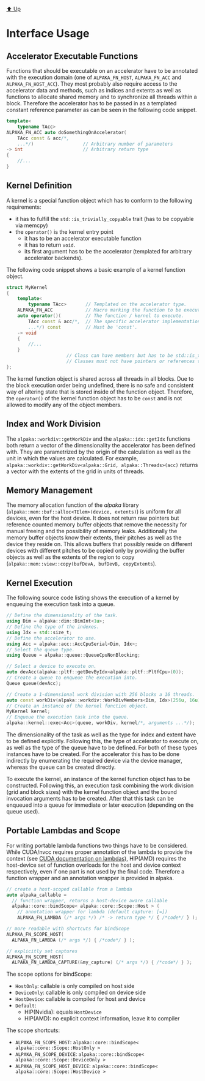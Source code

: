 [:arrow_up: Up](../Library.md)

Interface Usage
===============

Accelerator Executable Functions
--------------------------------

Functions that should be executable on an accelerator have to be annotated with the execution domain (one of `ALPAKA_FN_HOST`, `ALPAKA_FN_ACC` and `ALPAKA_FN_HOST_ACC`).
They most probably also require access to the accelerator data and methods, such as indices and extents as well as functions to allocate shared memory and to synchronize all threads within a block. 
Therefore the accelerator has to be passed in as a templated constant reference parameter as can be seen in the following code snippet.

```C++
template<
    typename TAcc>
ALPAKA_FN_ACC auto doSomethingOnAccelerator(
    TAcc const & acc/*,
    ...*/)                  // Arbitrary number of parameters
-> int                      // Arbitrary return type
{
    //...
}
```


Kernel Definition
-----------------

A kernel is a special function object which has to conform to the following requirements:
* it has to fulfill the `std::is_trivially_copyable` trait (has to be copyable via memcpy)
* the `operator()` is the kernel entry point
  * it has to be an accelerator executable function
  * it has to return `void`.
  * its first argument has to be the accelerator (templated for arbitrary accelerator backends).

The following code snippet shows a basic example of a kernel function object.

```C++
struct MyKernel
{
    template<
        typename TAcc>       // Templated on the accelerator type.
    ALPAKA_FN_ACC            // Macro marking the function to be executable on all accelerators.
    auto operator()(         // The function / kernel to execute.
        TAcc const & acc/*,  // The specific accelerator implementation.
        ...*/) const         // Must be 'const'.
    -> void
    {
        //...
    }
                      // Class can have members but has to be std::is_trivially_copyable.
                      // Classes must not have pointers or references to host memory!
};
```

The kernel function object is shared across all threads in all blocks.
Due to the block execution order being undefined, there is no safe and consistent way of altering state that is stored inside of the function object.
Therefore, the `operator()` of the kernel function object has to be `const` and is not allowed to modify any of the object members.


Index and Work Division
-----------------------

The `alpaka::workdiv::getWorkDiv` and the `alpaka::idx::getIdx` functions both return a vector of the dimensionality the accelerator has been defined with.
They are parametrized by the origin of the calculation as well as the unit in which the values are calculated.
For example, `alpaka::workdiv::getWorkDiv<alpaka::Grid, alpaka::Threads>(acc)` returns a vector with the extents of the grid in units of threads.


Memory Management
-----------------

The memory allocation function of the *alpaka* library (`alpaka::mem::buf::alloc<TElem>(device, extents)`) is uniform for all devices, even for the host device.
It does not return raw pointers but reference counted memory buffer objects that remove the necessity for manual freeing and the possibility of memory leaks.
Additionally the memory buffer objects know their extents, their pitches as well as the device they reside on.
This allows buffers that possibly reside on different devices with different pitches to be copied only by providing the buffer objects as well as the extents of the region to copy (`alpaka::mem::view::copy(bufDevA, bufDevB, copyExtents`).

Kernel Execution
----------------

The following source code listing shows the execution of a kernel by enqueuing the execution task into a queue.

```C++
// Define the dimensionality of the task.
using Dim = alpaka::dim::DimInt<1u>;
// Define the type of the indexes.
using Idx = std::size_t;
// Define the accelerator to use.
using Acc = alpaka::acc::AccCpuSerial<Dim, Idx>;
// Select the queue type.
using Queue = alpaka::queue::QueueCpuNonBlocking;

// Select a device to execute on.
auto devAcc(alpaka::pltf::getDevByIdx<alpaka::pltf::PltfCpu>(0));
// Create a queue to enqueue the execution into.
Queue queue(devAcc);

// Create a 1-dimensional work division with 256 blocks a 16 threads.
auto const workDiv(alpaka::workdiv::WorkDivMembers<Dim, Idx>(256u, 16u);
// Create an instance of the kernel function object.
MyKernel kernel;
// Enqueue the execution task into the queue.
alpaka::kernel::exec<Acc>(queue, workDiv, kernel/*, arguments ...*/);
```

The dimensionality of the task as well as the type for index and extent have to be defined explicitly.
Following this, the type of accelerator to execute on, as well as the type of the queue have to be defined.
For both of these types instances have to be created.
For the accelerator this has to be done indirectly by enumerating the required device via the device manager, whereas the queue can be created directly.

To execute the kernel, an instance of the kernel function object has to be constructed.
Following this, an execution task combining the work division (grid and block sizes) with the kernel function object and the bound invocation arguments has to be created.
After that this task can be enqueued into a queue for immediate or later execution (depending on the queue used).

Portable Lambdas and Scope
--------------------------

For writing portable lambda functions two things have to be considered.
While CUDA/nvcc requires proper annotation of the lambda to provide the context (see [CUDA documentation on lambdas](https://docs.nvidia.com/cuda/cuda-c-programming-guide/index.html#extended-lambda)), HIP(AMD) requires the host-device set of function overloads for the host and device context respectively, even if one part is not used by the final code.
Therefore a function wrapper and an annotation wrapper is provided in alpaka.
```c++
// create a host-scoped callable from a lambda
auto alpaka_callable =
  // function wrapper, returns a host-device aware callable
  alpaka::core::bindScope< alpaka::core::Scope::Host > (
    // annotation wrapper for lambda (default capture: [=])
    ALPAKA_FN_LAMBDA (/* args */) /* -> return type */ { /*code*/ } );

// more readable with shortcuts for bindScope
ALPAKA_FN_SCOPE_HOST(
  ALPAKA_FN_LAMBDA (/* args */) { /*code*/ } );

// explicitly set captures
ALPAKA_FN_SCOPE_HOST(
  ALPAKA_FN_LAMBDA_CAPTURE(&my_capture) (/* args */) { /*code*/ } );
```

The scope options for bindScope:

- `HostOnly`: callable is only compiled on host side
- `DeviceOnly`: callable is only compiled on device side
- `HostDevice`: callable is compiled for host and device
- `Default`:
  - HIP(Nvidia): equals `HostDevice`
  - HIP(AMD): no explicit context information, leave it to compiler

The scope shortcuts:

- `ALPAKA_FN_SCOPE_HOST`: `alpaka::core::bindScope< alpaka::core::Scope::HostOnly >`
- `ALPAKA_FN_SCOPE_DEVICE`: `alpaka::core::bindScope< alpaka::core::Scope::DeviceOnly >`
- `ALPAKA_FN_SCOPE_HOST_DEVICE`: `alpaka::core::bindScope< alpaka::core::Scope::HostDevice >`
